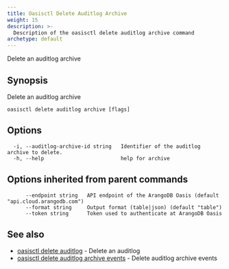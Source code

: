 ```yaml
---
title: Oasisctl Delete Auditlog Archive
weight: 15
description: >-
  Description of the oasisctl delete auditlog archive command
archetype: default
---
```

Delete an auditlog archive

## Synopsis

Delete an auditlog archive

```
oasisctl delete auditlog archive [flags]
```

## Options

```
  -i, --auditlog-archive-id string   Identifier of the auditlog archive to delete.
  -h, --help                         help for archive
```

## Options inherited from parent commands

```
      --endpoint string   API endpoint of the ArangoDB Oasis (default "api.cloud.arangodb.com")
      --format string     Output format (table|json) (default "table")
      --token string      Token used to authenticate at ArangoDB Oasis
```

## See also

* [oasisctl delete auditlog](delete-audit-log.md)	 - Delete an auditlog
* [oasisctl delete auditlog archive events](delete-audit-log-archive-events.md)	 - Delete auditlog archive events

